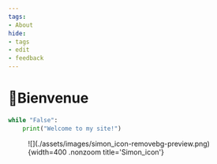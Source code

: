 ```yaml
---
tags:
- About
hide:
- tags
- edit
- feedback
---
```


# 👋Bienvenue

```python title="Hello"
while "False":
	print("Welcome to my site!")
```

<figure markdown>
![](./assets/images/simon_icon-removebg-preview.png){width=400 .nonzoom title='Simon_icon'}
</figure>
